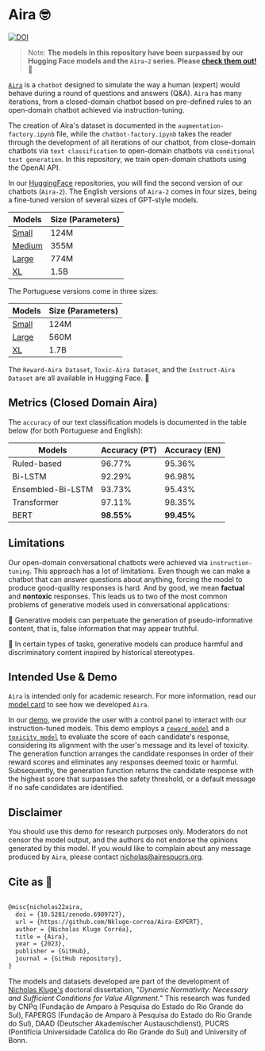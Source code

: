 # Aira 🤓

[![DOI](https://zenodo.org/badge/499891032.svg)](https://zenodo.org/badge/latestdoi/499891032)

> Note: **The models in this repository have been surpassed by our Hugging Face models and the `Aira-2` series. Please [check them out!](https://huggingface.co/nicholasKluge)** 🤗

[`Aira`](https://nkluge-correa.github.io/Aira-EXPERT/) is a `chatbot` designed to simulate the way a human (expert) would behave during a round of questions and answers (Q&A). `Aira` has many iterations, from a closed-domain chatbot based on pre-defined rules to an open-domain chatbot achieved via instruction-tuning.

The creation of Aira's dataset is documented in the `augmentation-factory.ipynb` file, while the `chatbot-factory.ipynb` takes the reader through the development of all iterations of our chatbot, from close-domain chatbots via `text classification` to open-domain chatbots via `conditional text generation`. In this repository, we train open-domain chatbots using the OpenAI API.

In our [HuggingFace](https://huggingface.co/nicholasKluge) repositories, you will find the second version of our chatbots (`Aira-2`). The English versions of `Aira-2` comes in four sizes, being a fine-tuned version of several sizes of GPT-style models.

| Models  | Size (Parameters) |
| ------- | ----------------- |
| [Small](https://huggingface.co/nicholasKluge/Aira-2-124M)          | 124M              |
| [Medium](https://huggingface.co/nicholasKluge/Aira-2-355M)         | 355M              |
| [Large](https://huggingface.co/nicholasKluge/Aira-2-774)           | 774M              |
| [XL](https://huggingface.co/nicholasKluge/Aira-2-1B5)              | 1.5B              |

The Portuguese versions come in three sizes:

| Models  | Size (Parameters) |
| ------- | ----------------- |
| [Small](https://huggingface.co/nicholasKluge/Aira-2-portuguese-124M)  | 124M           |
| [Large](https://huggingface.co/nicholasKluge/Aira-2-portuguese-560M)  | 560M           |
| [XL](https://huggingface.co/nicholasKluge/Aira-2-portuguese-1B7)      | 1.7B           |

The `Reward-Aira Dataset`, `Toxic-Aira Dataset`, and the `Instruct-Aira Dataset` are all available in Hugging Face. 🤗

## Metrics (Closed Domain Aira)

The `accuracy` of our text classification models is documented in the table below (for both Portuguese and English):

| Models            | Accuracy (PT) | Accuracy (EN) |
| ----------------- | ------------- | ------------- |
| Ruled-based       | 96.77%        | 95.36%        |
| Bi-LSTM           | 92.29%        | 96.98%        |
| Ensembled-Bi-LSTM | 93.73%        | 95.43%        |
| Transformer       | 97.11%        | 98.35%        |
| BERT              | **98.55%**    | **99.45%**    |

## Limitations

Our open-domain conversational chatbots were achieved via `instruction-tuning`. This approach has a lot of limitations. Even though we can make a chatbot that can answer questions about anything, forcing the model to produce good-quality responses is hard. And by good, we mean **factual** and **nontoxic** responses. This leads us to two of the most common problems of generative models used in conversational applications:

🤥 Generative models can perpetuate the generation of pseudo-informative content, that is, false information that may appear truthful.

🤬 In certain types of tasks, generative models can produce harmful and discriminatory content inspired by historical stereotypes.

## Intended Use & Demo

`Aira` is intended only for academic research. For more information, read our [model card](https://huggingface.co/nicholasKluge/Aira-2-124M) to see how we developed `Aira`.

In our [demo](https://nkluge-correa.github.io/Aira-EXPERT/), we provide the user with a control panel to interact with our instruction-tuned models. This demo employs a [`reward model`](https://huggingface.co/nicholasKluge/RewardModel) and a [`toxicity model`](https://huggingface.co/nicholasKluge/ToxicityModel) to evaluate the score of each candidate's response, considering its alignment with the user's message and its level of toxicity. The generation function arranges the candidate responses in order of their reward scores and eliminates any responses deemed toxic or harmful. Subsequently, the generation function returns the candidate response with the highest score that surpasses the safety threshold, or a default message if no safe candidates are identified.

## Disclaimer

You should use this demo for research purposes only. Moderators do not censor the model output, and the authors do not endorse the opinions generated by this model. If you would like to complain about any message produced by `Aira`, please contact [nicholas@airespucrs.org](mailto:nicholas@airespucrs.org).

## Cite as 🤗

```latex

@misc{nicholas22aira,
  doi = {10.5281/zenodo.6989727},
  url = {https://github.com/Nkluge-correa/Aira-EXPERT},
  author = {Nicholas Kluge Corrêa},
  title = {Aira},
  year = {2023},
  publisher = {GitHub},
  journal = {GitHub repository},
}

```

The models and datasets developed are part of the development of [Nicholas Kluge's](https://nkluge-correa.github.io/) doctoral dissertation, "_Dynamic Normativity: Necessary and Sufficient Conditions for Value Alignment._" This research was funded by CNPq (Fundação de Amparo à Pesquisa do Estado do Rio Grande do Sul), FAPERGS (Fundação de Amparo à Pesquisa do Estado do Rio Grande do Sul), DAAD (Deutscher Akademischer Austauschdienst), PUCRS (Pontifícia Universidade Católica do Rio Grande do Sul) and University of Bonn.
